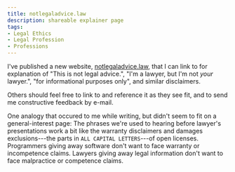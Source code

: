```yaml
---
title: notlegaladvice.law
description: shareable explainer page
tags:
- Legal Ethics
- Legal Profession
- Professions
---
```


I've published a new website, [notlegaladvice.law](https://notlegaladvice.law), that I can link to for explanation of "This is not legal advice.", "I'm a lawyer, but I'm not _your_ lawyer.", "for informational purposes only", and similar disclaimers.

Others should feel free to link to and reference it as they see fit, and to send me constructive feedback by e-mail.

One analogy that occured to me while writing, but didn't seem to fit on a general-interest page: The phrases we're used to hearing before lawyer's presentations work a bit like the warranty disclaimers and damages exclusions---the parts in `ALL CAPITAL LETTERS`---of open licenses.  Programmers giving away software don't want to face warranty or incompetence claims.  Lawyers giving away legal information don't want to face malpractice or competence claims.
